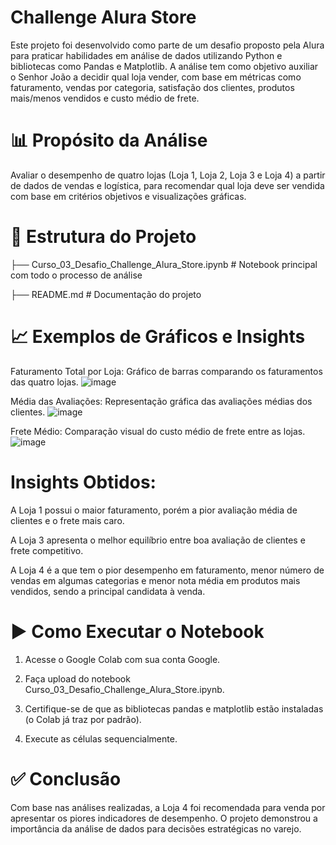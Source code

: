# Challenge Alura Store

Este projeto foi desenvolvido como parte de um desafio proposto pela Alura para praticar habilidades em análise de dados utilizando Python e bibliotecas como Pandas e Matplotlib. A análise tem como objetivo auxiliar o Senhor João a decidir qual loja vender, com base em métricas como faturamento, vendas por categoria, satisfação dos clientes, produtos mais/menos vendidos e custo médio de frete.

# 📊 Propósito da Análise

Avaliar o desempenho de quatro lojas (Loja 1, Loja 2, Loja 3 e Loja 4) a partir de dados de vendas e logística, para recomendar qual loja deve ser vendida com base em critérios objetivos e visualizações gráficas.

# 📁 Estrutura do Projeto

├── Curso_03_Desafio_Challenge_Alura_Store.ipynb      # Notebook principal com todo o processo de análise

├── README.md                                         # Documentação do projeto

# 📈 Exemplos de Gráficos e Insights

Faturamento Total por Loja: Gráfico de barras comparando os faturamentos das quatro lojas.
![image](https://github.com/user-attachments/assets/d30065e3-ed29-4e5e-b372-b51d2ca6ec66)

Média das Avaliações: Representação gráfica das avaliações médias dos clientes.
![image](https://github.com/user-attachments/assets/e3dc0cb0-4e61-498e-a0e9-0bab0443dde8)

Frete Médio: Comparação visual do custo médio de frete entre as lojas.
![image](https://github.com/user-attachments/assets/f29df113-ed90-4ba7-8d5a-ea32f21ba638)

# Insights Obtidos:

A Loja 1 possui o maior faturamento, porém a pior avaliação média de clientes e o frete mais caro.

A Loja 3 apresenta o melhor equilíbrio entre boa avaliação de clientes e frete competitivo.

A Loja 4 é a que tem o pior desempenho em faturamento, menor número de vendas em algumas categorias e menor nota média em produtos mais vendidos, sendo a principal candidata à venda.

# ▶️ Como Executar o Notebook

1. Acesse o Google Colab com sua conta Google.

2. Faça upload do notebook Curso_03_Desafio_Challenge_Alura_Store.ipynb.

3. Certifique-se de que as bibliotecas pandas e matplotlib estão instaladas (o Colab já traz por padrão).

4. Execute as células sequencialmente.

# ✅ Conclusão

Com base nas análises realizadas, a Loja 4 foi recomendada para venda por apresentar os piores indicadores de desempenho. O projeto demonstrou a importância da análise de dados para decisões estratégicas no varejo.
